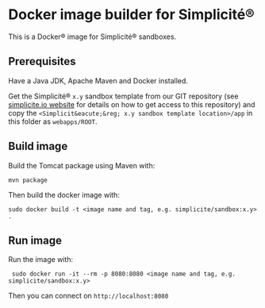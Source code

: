 Docker image builder for Simplicit&eacute;&reg;
===============================================

This is a Docker&reg; image for Simplicit&eacute;&reg; sandboxes.

Prerequisites
-------------

Have a Java JDK, Apache Maven and Docker installed.

Get the Simplicit&eacute;&reg; `x.y` sandbox template from our GIT repository
(see [simplicite.io website](http://www.simplicite.io) for details on how to get access to this repository)
and copy the `<Simplicit&eacute;&reg; x.y sandbox template location>/app` in this folder as `webapps/ROOT`.

Build image
-----------

Build the Tomcat package using Maven with:

	mvn package

Then build the docker image with:

	sudo docker build -t <image name and tag, e.g. simplicite/sandbox:x.y> .

Run image
---------

Run the image with:

	 sudo docker run -it --rm -p 8080:8080 <image name and tag, e.g. simplicite/sandbox:x.y>

Then you can connect on `http://localhost:8080`
